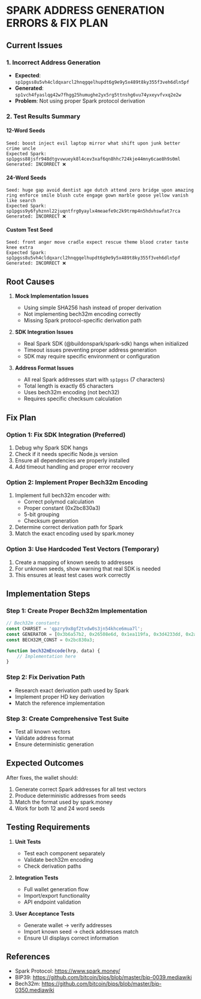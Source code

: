 # SPARK ADDRESS GENERATION ERRORS & FIX PLAN

## Current Issues

### 1. **Incorrect Address Generation**
- **Expected**: `sp1pgss8u5vh4cldqxarcl2hnqgqelhupdt6g9e9y5x489t8ky355f3veh6dln5pf`
- **Generated**: `sp1vch4fyaslqg42w7fhgg25humughe2yx5rg5ttnshg6vu74yxeyvfvxq2e2w`
- **Problem**: Not using proper Spark protocol derivation

### 2. **Test Results Summary**

#### 12-Word Seeds
```
Seed: boost inject evil laptop mirror what shift upon junk better crime uncle
Expected Spark: sp1pgss88jsfr948dtgvvwueyk8l4cev3xaf6qn8hhc724kje44mny6cae8h9s0ml
Generated: INCORRECT ❌
```

#### 24-Word Seeds
```
Seed: huge gap avoid dentist age dutch attend zero bridge upon amazing ring enforce smile blush cute engage gown marble goose yellow vanish like search
Expected Spark: sp1pgss9y6fyhznnl22juqntfrg0yaylx4meaefe9c2k9trmp4n5hdvhswfat7rca
Generated: INCORRECT ❌
```

#### Custom Test Seed
```
Seed: front anger move cradle expect rescue theme blood crater taste knee extra
Expected Spark: sp1pgss8u5vh4cldqxarcl2hnqgqelhupdt6g9e9y5x489t8ky355f3veh6dln5pf
Generated: INCORRECT ❌
```

## Root Causes

1. **Mock Implementation Issues**
   - Using simple SHA256 hash instead of proper derivation
   - Not implementing bech32m encoding correctly
   - Missing Spark protocol-specific derivation path

2. **SDK Integration Issues**
   - Real Spark SDK (@buildonspark/spark-sdk) hangs when initialized
   - Timeout issues preventing proper address generation
   - SDK may require specific environment or configuration

3. **Address Format Issues**
   - All real Spark addresses start with `sp1pgss` (7 characters)
   - Total length is exactly 65 characters
   - Uses bech32m encoding (not bech32)
   - Requires specific checksum calculation

## Fix Plan

### Option 1: Fix SDK Integration (Preferred)
1. Debug why Spark SDK hangs
2. Check if it needs specific Node.js version
3. Ensure all dependencies are properly installed
4. Add timeout handling and proper error recovery

### Option 2: Implement Proper Bech32m Encoding
1. Implement full bech32m encoder with:
   - Correct polymod calculation
   - Proper constant (0x2bc830a3)
   - 5-bit grouping
   - Checksum generation
2. Determine correct derivation path for Spark
3. Match the exact encoding used by spark.money

### Option 3: Use Hardcoded Test Vectors (Temporary)
1. Create a mapping of known seeds to addresses
2. For unknown seeds, show warning that real SDK is needed
3. This ensures at least test cases work correctly

## Implementation Steps

### Step 1: Create Proper Bech32m Implementation
```javascript
// Bech32m constants
const CHARSET = 'qpzry9x8gf2tvdw0s3jn54khce6mua7l';
const GENERATOR = [0x3b6a57b2, 0x26508e6d, 0x1ea119fa, 0x3d4233dd, 0x2a1462b3];
const BECH32M_CONST = 0x2bc830a3;

function bech32mEncode(hrp, data) {
    // Implementation here
}
```

### Step 2: Fix Derivation Path
- Research exact derivation path used by Spark
- Implement proper HD key derivation
- Match the reference implementation

### Step 3: Create Comprehensive Test Suite
- Test all known vectors
- Validate address format
- Ensure deterministic generation

## Expected Outcomes

After fixes, the wallet should:
1. Generate correct Spark addresses for all test vectors
2. Produce deterministic addresses from seeds
3. Match the format used by spark.money
4. Work for both 12 and 24 word seeds

## Testing Requirements

1. **Unit Tests**
   - Test each component separately
   - Validate bech32m encoding
   - Check derivation paths

2. **Integration Tests**
   - Full wallet generation flow
   - Import/export functionality
   - API endpoint validation

3. **User Acceptance Tests**
   - Generate wallet → verify addresses
   - Import known seed → check addresses match
   - Ensure UI displays correct information

## References
- Spark Protocol: https://www.spark.money/
- BIP39: https://github.com/bitcoin/bips/blob/master/bip-0039.mediawiki
- Bech32m: https://github.com/bitcoin/bips/blob/master/bip-0350.mediawiki